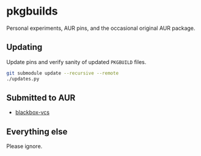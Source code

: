 # pkgbuilds
Personal experiments, AUR pins, and the occasional original AUR package.

## Updating
Update pins and verify sanity of updated `PKGBUILD` files.

```sh
git submodule update --recursive --remote
./updates.py
```

## Submitted to AUR
- [blackbox-vcs](https://aur.archlinux.org/packages/blackbox-vcs/)

## Everything else
Please ignore.
